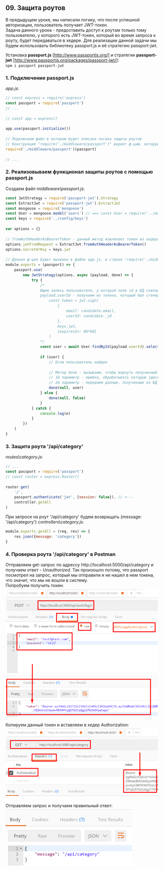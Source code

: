 ## 09. Защита роутов

В предыдущем уроке, мы написали логику, что после успешной авторизации, пользователь получает JWT-токен.  
Задача данного урока - предоставить доступ к роутам только тому пользователю, у которого есть JWT-токен, который во время запроса к роуту, будет передаваться в хедере. Для реализации данной задачи мы будем использовать библиотеку passport.js и её стратегию passport-jwt.  

Установка **passport.js** [http://www.passportjs.org/] и стратегии **passport-jwt** [http://www.passportjs.org/packages/passport-jwt/]:    
`npm i passport passport-jwt`

### 1. Подключение passport.js

*app.js*:
```js
// const express = require('express')
const passport = require('passport')
// ...

// const app = express()

app.use(passport.initialize())

// Подключаем файл в котором будет описана логика защиты роутов
// Конструкция "require('./middleware/passport')" вернет ф-цию, которую мы вызовем, передав в неё passport:
require('./middleware/passport')(passport)

// ...
```

### 2. Реализовываем функционал защиты роутов с помощью passport.js

Создаем файл *middleware\passport.js*:
```js
const JwtStrategy = require('passport-jwt').Strategy
const ExtractJwt = require('passport-jwt').ExtractJwt
const mongoose = require('mongoose')
const User = mongoose.model('users') // === const User = require('../models/user')
const keys = require('../config/keys')

var options = {}

// fromAuthHeaderAsBearerToken - данный метод извлекает токен из хедера
options.jwtFromRequest = ExtractJwt.fromAuthHeaderAsBearerToken()
options.secretOrKey = keys.jwt

// Данная ф-ция будет вызвана в файле app.js, в строке "require('./middleware/passport')(passport)"
module.exports = (passport) => {
	passport.use(
		new JwtStrategy(options, async (payload, done) => {
			try {
				/*
				Ищем запись пользователя, у которой поле id в БД совпадает со значением payload.userId
				payload.userId - получаем из токена, который был сгенерирован в файле controllers\auth.js:
					const token = jwt.sign(
						{
							email: candidate.email,
							userId: candidate._id
						}, 
						keys.jwt,
						{expiresIn: 60*60}
					)
				*/
				const user = await User.findById(payload.userId).select('email id')

				if (user) {
					// Если пользователь найден

					// Метод done - вызываем, чтобы вернуть полученный результат 
					// 1й параметр - ошибка, обрабатывать которую здесь не прийдется - поэтому null
					// 2й параметр - передаем данные, полученные из БД
					done(null, user)
				} else {
					done(null, false)
				}
			} catch {
				console.log(e)
			}
		})
	)
}
```

### 3. Защита роута '/api/category'

*routes\category.js*:
```js
// ...
const passport = require('passport')
// const router = express.Router()

router.get(
	'/', 
	passport.authenticate('jwt', {session: false}), // <---
	controller.getAll
)
```

При запросе на роут '/api/category' будем возвращать {message: '/api/category'}
*controllers\category.js*:
```js
module.exports.getAll = (req, res) => {
	res.json({message: 'category'})
}
```

### 4. Проверка роута '/api/category' в Postman

Отправляем get-запрос по адрессу http://localhost:5000/api/category и получаем ответ - *Unauthorized*. Так произошло потому, что passport посмотрел на запрос, который мы отправили и не нашел в нем токена, что значит, что мы не вошли в систему.    
Попробуем получить токен:    
![](./imgs/09.1.png)   

Копируем данный токен и вставляем в хедер Authorization:    
![](./imgs/09.2.png)   

Отправляем запрос и получаем правильный ответ:   
![](./imgs/09.3.png)
